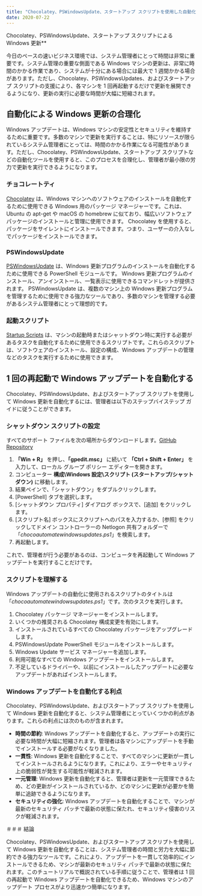 ```yaml
---
title: "Chocolatey、PSWindowsUpdate、スタートアップ スクリプトを使用した自動化による Windows アップデートの効率化"
date: 2020-07-22
---
```

 Chocolatey、PSWindowsUpdate、スタートアップ スクリプトによる Windows 更新**

今日のペースの速いビジネス環境では、システム管理者にとって時間は非常に重要です。システム管理の重要な側面である Windows マシンの更新は、非常に時間のかかる作業であり、システムが十分にある場合には最大で 1 週間かかる場合があります。ただし、Chocolatey、PSWindowsUpdates、およびスタートアップ スクリプトの支援により、各マシンを 1 回再起動するだけで更新を展開できるようになり、更新の実行に必要な時間が大幅に短縮されます。

## 自動化による Windows 更新の合理化

Windows アップデートは、Windows マシンの安定性とセキュリティを維持するために重要です。多数のマシンで更新を実行することは、特にリソースが限られているシステム管理者にとっては、時間のかかる作業になる可能性があります。ただし、Chocolatey、PSWindowsUpdate、スタートアップ スクリプトなどの自動化ツールを使用すると、このプロセスを合理化し、管理者が最小限の労力で更新を実行できるようになります。

### チョコレートティ

[Chocolatey](https://chocolatey.org/) は、Windows マシンへのソフトウェアのインストールを自動化するために使用できる Windows 用のパッケージ マネージャーです。これは、Ubuntu の apt-get や macOS の homebrew に似ており、幅広いソフトウェア パッケージのインストールと管理に使用できます。 Chocolatey を使用すると、パッケージをサイレントにインストールできます。つまり、ユーザーの介入なしでパッケージをインストールできます。

### PSWindowsUpdate

[PSWindowsUpdate](https://www.powershellgallery.com/packages/PSWindowsUpdate/2.0.0.4) は、Windows 更新プログラムのインストールを自動化するために使用できる PowerShell モジュールです。 Windows 更新プログラムのインストール、アンインストール、一覧表示に使用できるコマンドレットが提供されます。 PSWindowsUpdate は、複数のマシン上の Windows 更新プログラムを管理するために使用できる強力なツールであり、多数のマシンを管理する必要があるシステム管理者にとって理想的です。

### 起動スクリプト

[Startup Scripts](https://docs.microsoft.com/en-us/previous-versions/windows/it-pro/windows-server-2012-R2-and-2012/dn789190(v=ws.11)) は、マシンの起動時またはシャットダウン時に実行する必要があるタスクを自動化するために使用できるスクリプトです。これらのスクリプトは、ソフトウェアのインストール、設定の構成、Windows アップデートの管理などのタスクを実行するために使用できます。

## 1 回の再起動で Windows アップデートを自動化する

Chocolatey、PSWindowsUpdate、およびスタートアップ スクリプトを使用して Windows 更新を自動化するには、管理者は以下のステップバイステップ ガイドに従うことができます。

### シャットダウン スクリプトの設定
すべてのサポート ファイルを次の場所からダウンロードします。[GitHub Repository](https://github.com/simeononsecurity/ChocoAutomateWindowsUpdates)

1. **「Win + R」** を押し、**「gpedit.msc」** に続いて **「Ctrl + Shift + Enter」** を入力して、ローカル グループ ポリシー エディターを開きます。
2. コンピューター **構成\Windows 設定\スクリプト (スタートアップ/シャットダウン)** に移動します。
3. 結果ペインで、「シャットダウン」をダブルクリックします。
4. [PowerShell] タブを選択します。
5. [シャットダウン プロパティ] ダイアログ ボックスで、[追加] をクリックします。
6. [スクリプト名] ボックスにスクリプトへのパスを入力するか、[参照] をクリックしてドメイン コントローラーの Netlogon 共有フォルダーで「*chocoautomatewindowsupdates.ps1*」を検索します。
7. 再起動します。

これで、管理者が行う必要があるのは、コンピュータを再起動して Windows アップデートを実行することだけです。

### スクリプトを理解する

Windows アップデートの自動化に使用されるスクリプトのタイトルは「*chocoautomatewindowsupdates.ps1*」です。次のタスクを実行します。

1. Chocolatey パッケージ マネージャーをインストールします。
2. いくつかの推奨される Chocolatey 構成変更を有効にします。
3. インストールされているすべての Chocolatey パッケージをアップグレードします。
4. PSWindowsUpdate PowerShell モジュールをインストールします。
5. Windows Update サービス マネージャーを追加します。
6. 利用可能なすべての Windows アップデートをインストールします。
7. 不足しているドライバーや、以前にインストールしたアップデートに必要なアップデートがあればインストールします。

### Windows アップデートを自動化する利点

Chocolatey、PSWindowsUpdate、およびスタートアップ スクリプトを使用して Windows 更新を自動化すると、システム管理者にとっていくつかの利点があります。これらの利点には次のものが含まれます。

- **時間の節約**: Windows アップデートを自動化すると、アップデートの実行に必要な時間が大幅に短縮されます。管理者は各マシンにアップデートを手動でインストールする必要がなくなりました。
- **一貫性**: Windows 更新を自動化することで、すべてのマシンに更新が一貫してインストールされるようになります。これにより、エラーやセキュリティ上の脆弱性が発生する可能性が軽減されます。
- **一元管理**: Windows 更新を自動化すると、管理者は更新を一元管理できるため、どの更新がインストールされているか、どのマシンに更新が必要かを簡単に追跡できるようになります。
- **セキュリティの強化**: Windows アップデートを自動化することで、マシンが最新のセキュリティ パッチで最新の状態に保たれ、セキュリティ侵害のリスクが軽減されます。

＃＃＃ 結論

Chocolatey、PSWindowsUpdate、およびスタートアップ スクリプトを使用して Windows 更新を自動化することは、システム管理者の時間と労力を大幅に節約できる強力なツールです。これにより、アップデートを一貫して効率的にインストールできるため、マシンが最新のセキュリティ パッチで最新の状態に保たれます。このチュートリアルで概説されている手順に従うことで、管理者は 1 回の再起動で Windows アップデートを自動化できるため、Windows マシンのアップデート プロセスがより迅速かつ簡単になります。
